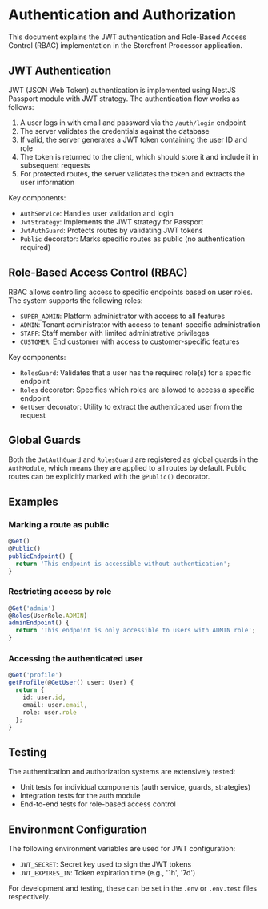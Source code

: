 # Authentication and Authorization

This document explains the JWT authentication and Role-Based Access Control (RBAC) implementation in the Storefront Processor application.

## JWT Authentication

JWT (JSON Web Token) authentication is implemented using NestJS Passport module with JWT strategy. The authentication flow works as follows:

1. A user logs in with email and password via the `/auth/login` endpoint
2. The server validates the credentials against the database
3. If valid, the server generates a JWT token containing the user ID and role
4. The token is returned to the client, which should store it and include it in subsequent requests
5. For protected routes, the server validates the token and extracts the user information

Key components:

- `AuthService`: Handles user validation and login
- `JwtStrategy`: Implements the JWT strategy for Passport
- `JwtAuthGuard`: Protects routes by validating JWT tokens
- `Public` decorator: Marks specific routes as public (no authentication required)

## Role-Based Access Control (RBAC)

RBAC allows controlling access to specific endpoints based on user roles. The system supports the following roles:

- `SUPER_ADMIN`: Platform administrator with access to all features
- `ADMIN`: Tenant administrator with access to tenant-specific administration
- `STAFF`: Staff member with limited administrative privileges
- `CUSTOMER`: End customer with access to customer-specific features

Key components:

- `RolesGuard`: Validates that a user has the required role(s) for a specific endpoint
- `Roles` decorator: Specifies which roles are allowed to access a specific endpoint
- `GetUser` decorator: Utility to extract the authenticated user from the request

## Global Guards

Both the `JwtAuthGuard` and `RolesGuard` are registered as global guards in the `AuthModule`, which means they are applied to all routes by default. Public routes can be explicitly marked with the `@Public()` decorator.

## Examples

### Marking a route as public

```typescript
@Get()
@Public()
publicEndpoint() {
  return 'This endpoint is accessible without authentication';
}
```

### Restricting access by role

```typescript
@Get('admin')
@Roles(UserRole.ADMIN)
adminEndpoint() {
  return 'This endpoint is only accessible to users with ADMIN role';
}
```

### Accessing the authenticated user

```typescript
@Get('profile')
getProfile(@GetUser() user: User) {
  return {
    id: user.id,
    email: user.email,
    role: user.role
  };
}
```

## Testing

The authentication and authorization systems are extensively tested:

- Unit tests for individual components (auth service, guards, strategies)
- Integration tests for the auth module
- End-to-end tests for role-based access control

## Environment Configuration

The following environment variables are used for JWT configuration:

- `JWT_SECRET`: Secret key used to sign the JWT tokens
- `JWT_EXPIRES_IN`: Token expiration time (e.g., '1h', '7d')

For development and testing, these can be set in the `.env` or `.env.test` files respectively.
